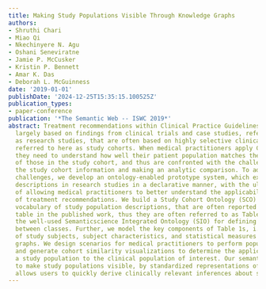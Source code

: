 ```yaml
---
title: Making Study Populations Visible Through Knowledge Graphs
authors:
- Shruthi Chari
- Miao Qi
- Nkechinyere N. Agu
- Oshani Seneviratne
- Jamie P. McCusker
- Kristin P. Bennett
- Amar K. Das
- Deborah L. McGuinness
date: '2019-01-01'
publishDate: '2024-12-25T15:35:15.100525Z'
publication_types:
- paper-conference
publication: '*The Semantic Web -- ISWC 2019*'
abstract: Treatment recommendations within Clinical Practice Guidelines (CPGs) are
  largely based on findings from clinical trials and case studies, referred to here
  as research studies, that are often based on highly selective clinical populations,
  referred to here as study cohorts. When medical practitioners apply CPG recommendations,
  they need to understand how well their patient population matches the characteristics
  of those in the study cohort, and thus are confronted with the challenges of locating
  the study cohort information and making an analytic comparison. To address these
  challenges, we develop an ontology-enabled prototype system, which exposes the population
  descriptions in research studies in a declarative manner, with the ultimate goal
  of allowing medical practitioners to better understand the applicability and generalizability
  of treatment recommendations. We build a Study Cohort Ontology (SCO) to encode the
  vocabulary of study population descriptions, that are often reported in the first
  table in the published work, thus they are often referred to as Table 1. We leverage
  the well-used Semanticscience Integrated Ontology (SIO) for defining property associations
  between classes. Further, we model the key components of Table 1s, i.e., collections
  of study subjects, subject characteristics, and statistical measures in RDF knowledge
  graphs. We design scenarios for medical practitioners to perform population analysis,
  and generate cohort similarity visualizations to determine the applicability of
  a study population to the clinical population of interest. Our semantic approach
  to make study populations visible, by standardized representations of Table 1s,
  allows users to quickly derive clinically relevant inferences about study populations.
---
```

